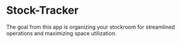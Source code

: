# Stock-Tracker
The goal from this app is organizing your stockroom for streamlined operations and maximizing space utilization. 
